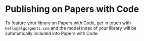 # Publishing on Papers with Code

To feature your library on Papers with Code, get in touch with `hello@algoagents.com` and the model index
of your library will be automatically included into Papers with Code. 




